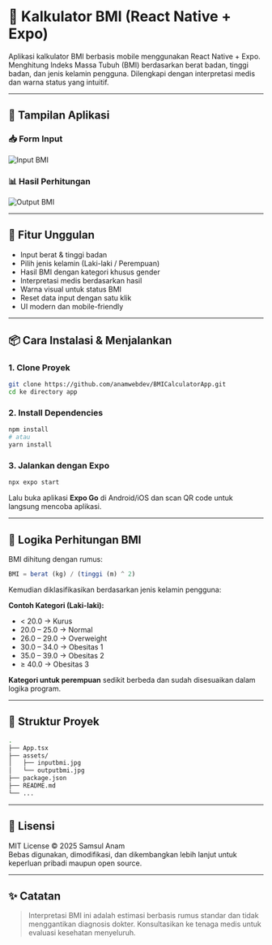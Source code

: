 # 🧮 Kalkulator BMI (React Native + Expo)

Aplikasi kalkulator BMI berbasis mobile menggunakan React Native + Expo. Menghitung Indeks Massa Tubuh (BMI) berdasarkan berat badan, tinggi badan, dan jenis kelamin pengguna. Dilengkapi dengan interpretasi medis dan warna status yang intuitif.

---

## 📱 Tampilan Aplikasi

### 📥 Form Input
![Input BMI](./inputbmi.jpg)

### 📊 Hasil Perhitungan
![Output BMI](./outputbmi.jpg)

---

## 🚀 Fitur Unggulan

- Input berat & tinggi badan
- Pilih jenis kelamin (Laki-laki / Perempuan)
- Hasil BMI dengan kategori khusus gender
- Interpretasi medis berdasarkan hasil
- Warna visual untuk status BMI
- Reset data input dengan satu klik
- UI modern dan mobile-friendly

---

## 📦 Cara Instalasi & Menjalankan

### 1. Clone Proyek

```bash
git clone https://github.com/anamwebdev/BMICalculatorApp.git
cd ke directory app
```

### 2. Install Dependencies

```bash
npm install
# atau
yarn install
```

### 3. Jalankan dengan Expo

```bash
npx expo start
```

Lalu buka aplikasi **Expo Go** di Android/iOS dan scan QR code untuk langsung mencoba aplikasi.

---

## 📐 Logika Perhitungan BMI

BMI dihitung dengan rumus:

```ts
BMI = berat (kg) / (tinggi (m) ^ 2)
```

Kemudian diklasifikasikan berdasarkan jenis kelamin pengguna:

**Contoh Kategori (Laki-laki):**
- < 20.0 → Kurus
- 20.0 – 25.0 → Normal
- 26.0 – 29.0 → Overweight
- 30.0 – 34.0 → Obesitas 1
- 35.0 – 39.0 → Obesitas 2
- ≥ 40.0 → Obesitas 3

**Kategori untuk perempuan** sedikit berbeda dan sudah disesuaikan dalam logika program.

---

## 📁 Struktur Proyek

```bash
.
├── App.tsx                  
├── assets/
│   ├── inputbmi.jpg         
│   └── outputbmi.jpg       
├── package.json             
├── README.md                
└── ...
```

---

## 📄 Lisensi

MIT License © 2025 Samsul Anam  
Bebas digunakan, dimodifikasi, dan dikembangkan lebih lanjut untuk keperluan pribadi maupun open source.

---

## ✨ Catatan

> Interpretasi BMI ini adalah estimasi berbasis rumus standar dan tidak menggantikan diagnosis dokter. Konsultasikan ke tenaga medis untuk evaluasi kesehatan menyeluruh.
